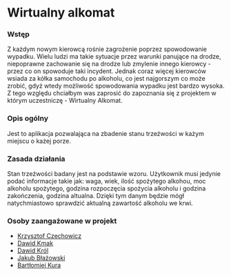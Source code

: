 # Wirtualny alkomat
### Wstęp
Z każdym nowym kierowcą rośnie zagrożenie poprzez spowodowanie wypadku. Wielu ludzi ma takie sytuacje przez warunki panujące na drodze, niepoprawne zachowanie się na drodze lub zmylenie innego kierowcy - przez co on spowoduje taki incydent. Jednak coraz więcej kierowców wsiada za kółka samochodu po alkoholu, co jest najgorszym co może zrobić, gdyż wtedy możliwość spowodowania wypadku jest bardzo wysoka. Z tego względu chciałbym was zaprosić do zapoznania się z projektem w którym uczestniczę - Wirtualny Alkomat.
### Opis ogólny
Jest to aplikacja pozwalająca na zbadenie stanu trzeźwości w każym miejscu o każej porze.

### Zasada działania
Stan trzeźwości badany jest na podstawie wzoru. Użytkownik musi jedynie podać informacje takie jak: waga, wiek, ilość spożytego alkohou, moc alkoholu spożytego, godzina rozpoczęcia spożycia alkoholu i godzina zakończenia, godzina altualna. Dzięki tym danym będzie mógł natychmiastowo sprawdzić aktualną zawartość alkoholu we krwi.

### Osoby zaangażowane w projekt
- [Krzysztof Czechowicz](https://klonotoros.github.io)
- [Dawid Kmak](https://dkmak0.github.io)
- [Dawid Król](https://dawidkrol.github.io)
- [Jakub Błażowski](https://ne0n3k.github.io)
- [Bartłomiej Kura](https://kurabart.github.io)
